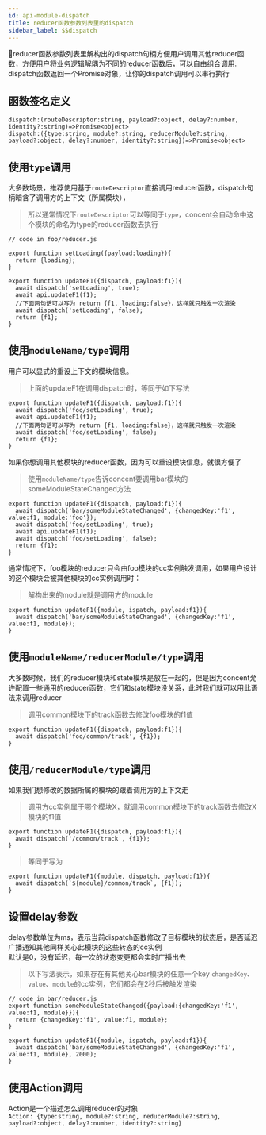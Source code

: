 ```yaml
---
id: api-module-dispatch
title: reducer函数参数列表里的dispatch
sidebar_label: $$dispatch
---
```


reducer函数参数列表里解构出的dispatch句柄方便用户调用其他reducer函数，方便用户将业务逻辑解耦为不同的reducer函数后，可以自由组合调用.
dispatch函数返回一个Promise对象，让你的dispatch调用可以串行执行

## 函数签名定义

```
dispatch:(routeDescriptor:string, payload?:object, delay?:number, identity?:string)=>Promise<object>
dispatch:({type:string, module?:string, reducerModule?:string, payload?:object, delay?:number, identity?:string})=>Promise<object>
```

## 使用`type`调用
大多数场景，推荐使用基于`routeDescriptor`直接调用reducer函数，dispatch句柄暗含了调用方的上下文（所属模块），
> 所以通常情况下`routeDescriptor`可以等同于`type`，concent会自动命中这个模块的命名为type的reducer函数去执行
```
// code in foo/reducer.js

export function setLoading({payload:loading}){
  return {loading};
}

export function updateF1({dispatch, payload:f1}){
  await dispatch('setLoading', true);
  await api.updateF1(f1);
  //下面两句话可以写为 return {f1, loading:false}，这样就只触发一次渲染
  await dispatch('setLoading', false);
  return {f1};
}
```

## 使用`moduleName/type`调用
用户可以显式的重设上下文的模块信息。
> 上面的updateF1在调用dispatch时，等同于如下写法
```
export function updateF1({dispatch, payload:f1}){
  await dispatch('foo/setLoading', true);
  await api.updateF1(f1);
  //下面两句话可以写为 return {f1, loading:false}，这样就只触发一次渲染
  await dispatch('foo/setLoading', false);
  return {f1};
}

```
如果你想调用其他模块的reducer函数，因为可以重设模块信息，就很方便了
> 使用`moduleName/type`告诉concent要调用bar模块的someModuleStateChanged方法
```
export function updateF1({dispatch, payload:f1}){
  await dispatch('bar/someModuleStateChanged', {changedKey:'f1', value:f1, module:'foo'});
  await dispatch('foo/setLoading', true);
  await api.updateF1(f1);
  await dispatch('foo/setLoading', false);
  return {f1};
}

```
通常情况下，foo模块的reducer只会由foo模块的cc实例触发调用，如果用户设计的这个模块会被其他模块的cc实例调用时：
> 解构出来的module就是调用方的module
```
export function updateF1({module, ispatch, payload:f1}){
  await dispatch('bar/someModuleStateChanged', {changedKey:'f1', value:f1, module});
}
```

## 使用`moduleName/reducerModule/type`调用
大多数时候，我们的reducer模块和state模块是放在一起的，但是因为concent允许配置一些通用的reducer函数，它们和state模块没关系，此时我们就可以用此语法来调用reducer
> 调用common模块下的track函数去修改foo模块的f1值
```
export function updateF1({dispatch, payload:f1}){
  await dispatch('foo/common/track', {f1});
}
```

## 使用`/reducerModule/type`调用
如果我们想修改的数据所属的模块的跟着调用方的上下文走
> 调用方cc实例属于哪个模块X，就调用common模块下的track函数去修改X模块的f1值
```
export function updateF1({dispatch, payload:f1}){
  await dispatch('/common/track', {f1});
}
```
>等同于写为
```
export function updateF1({module, dispatch, payload:f1}){
  await dispatch(`${module}/common/track`, {f1});
}
```

## 设置delay参数
delay参数单位为ms，表示当前dispatch函数修改了目标模块的状态后，是否延迟广播通知其他同样关心此模块的这些转态的cc实例<br />
默认是0，没有延迟，每一次的状态变更都会实时广播出去
> 以下写法表示，如果存在有其他关心bar模块的任意一个key `changedKey`、`value`、`module`的cc实例，它们都会在2秒后被触发渲染
```
// code in bar/reducer.js
export function someModuleStateChanged({payload:{changedKey:'f1', value:f1, module}}){
  return {changedKey:'f1', value:f1, module};
}

export function updateF1({module, ispatch, payload:f1}){
  await dispatch('bar/someModuleStateChanged', {changedKey:'f1', value:f1, module}, 2000);
}
```

## 使用Action调用
Action是一个描述怎么调用reducer的对象<br/>
`Action: {type:string, module?:string, reducerModule?:string, payload?:object, delay?:number, identity?:string}`